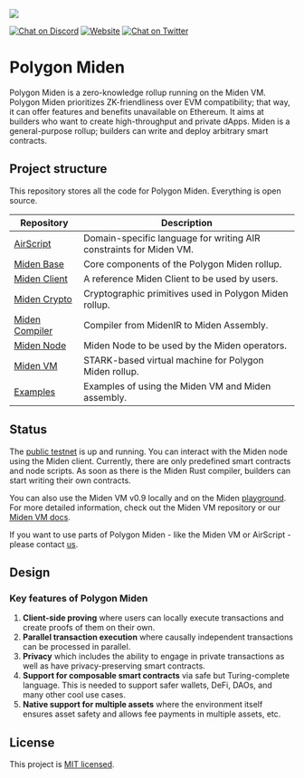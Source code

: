 ![](https://i.imgur.com/PX4WW56.jpg)

[![Chat on Discord][ico-discord]][link-discord] [![Website][ico-website]][link-website] [![Chat on Twitter][ico-twitter]][link-twitter]

[ico-discord]: https://img.shields.io/badge/-%20?style=social&logo=discord&logoColor=7B3FE4&label=polygonMiden
[ico-twitter]: https://img.shields.io/twitter/url?label=polygonMiden&style=social&url=https%3A%2F%2Ftwitter.com%2F0xpolygonmiden
[ico-website]: https://img.shields.io/static/v1?label=docs&message=PolygonMiden&color=7B3FE4

[link-discord]: https://discord.com/invite/0xpolygondevs
[link-twitter]: https://twitter.com/0xPolygonDevs
[link-website]: https://docs.polygon.technology/miden/

# Polygon Miden
Polygon Miden is a zero-knowledge rollup running on the Miden VM. Polygon Miden prioritizes ZK-friendliness over EVM compatibility; that way, it can offer features and benefits unavailable on Ethereum. It aims at builders who want to create high-throughput and private dApps. Miden is a general-purpose rollup; builders can write and deploy arbitrary smart contracts.

## Project structure
This repository stores all the code for Polygon Miden. Everything is open source. 

| Repository              | Description |
| ----------------------- | ----------- |
| [AirScript](https://github.com/0xPolygonMiden/air-script)     | Domain-specific language for writing AIR constraints for Miden VM. |
| [Miden Base](https://github.com/0xPolygonMiden/miden-base)    | Core components of the Polygon Miden rollup. |
| [Miden Client](https://github.com/0xPolygonMiden/miden-client)| A reference Miden Client to be used by users. |
| [Miden Crypto](https://github.com/0xPolygonMiden/crypto)      | Cryptographic primitives used in Polygon Miden rollup. |
| [Miden Compiler](https://github.com/0xPolygonMiden/compiler)  | Compiler from MidenIR to Miden Assembly. |
| [Miden Node](https://github.com/0xPolygonMiden/miden-node)    | Miden Node to be used by the Miden operators. |
| [Miden VM](https://github.com/0xPolygonMiden/miden-vm)        | STARK-based virtual machine for Polygon Miden rollup. |
| [Examples](https://github.com/0xPolygonMiden/examples)        | Examples of using the Miden VM and Miden assembly. |

## Status
The [public testnet](https://docs.polygon.technology/miden/miden-base/introduction/get-started/create-account-use-faucet/) is up and running. You can interact with the Miden node using the Miden client. Currently, there are only predefined smart contracts and node scripts. As soon as there is the Miden Rust compiler, builders can start writing their own contracts.

You can also use the Miden VM v0.9 locally and on the Miden [playground](https://0xpolygonmiden.github.io/examples/). For more detailed information, check out the Miden VM repository or our [Miden VM docs](https://wiki.polygon.technology/docs/miden/intro/main).
    
If you want to use parts of Polygon Miden - like the Miden VM or AirScript - please contact [us](dschmid@polygon.technology).

## Design    

### Key features of Polygon Miden
1. **Client-side proving** where users can locally execute transactions and create proofs of them on their own. 
2. **Parallel transaction execution** where causally independent transactions can be processed in parallel.
3. **Privacy** which includes the ability to engage in private transactions as well as have privacy-preserving smart contracts.
4. **Support for composable smart contracts** via safe but Turing-complete language. This is needed to support safer wallets, DeFi, DAOs, and many other cool use cases.
5. **Native support for multiple assets** where the environment itself ensures asset safety and allows fee payments in multiple assets, etc.

    
## License
This project is [MIT licensed](https://github.com/0xPolygonMiden/.github/blob/main/LICENSE).
